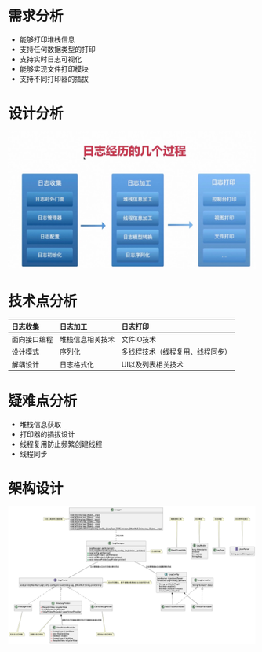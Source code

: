 # 需求分析
* 能够打印堆栈信息
* 支持任何数据类型的打印
* 支持实时日志可视化
* 能够实现文件打印模块
* 支持不同打印器的插拔

# 设计分析
![日志经历的过程](accests/日志经历的过程.png)

# 技术点分析

| 日志收集 |  日志加工  | 日志打印   |
|:-------|:---|:---|
| 面向接口编程 | 堆栈信息相关技术 | 文件IO技术 |
| 设计模式  | 序列化 | 多线程技术（线程复用、线程同步）|
| 解耦设计  | 日志格式化 | UI以及列表相关技术 |

# 疑难点分析
* 堆栈信息获取
* 打印器的插拔设计
* 线程复用防止频繁创建线程
* 线程同步

# 架构设计
![架构设计](accests/LoggerDesign.png)
